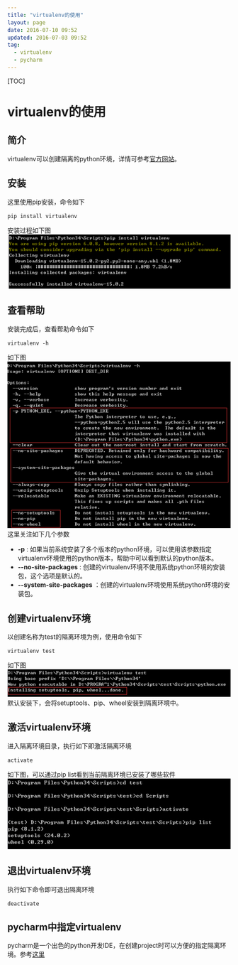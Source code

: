 ```yaml
---
title: "virtualenv的使用"
layout: page
date: 2016-07-10 09:52
updated: 2016-07-03 09:52
tag: 
  - virtualenv
  - pycharm
---
```


[TOC]

# virtualenv的使用 #

## 简介 ##
virtualenv可以创建隔离的python环境，详情可参考[官方网站](https://virtualenv.pypa.io/en/latest/index.html)。

## 安装 ##
这里使用pip安装，命令如下
```
pip install virtualenv
```
安装过程如下图
![83d27173-3d84-4ec3-9513-ea16b41dd365](https://raw.githubusercontent.com/wadou/wiki_pictures/master/83d27173-3d84-4ec3-9513-ea16b41dd365.png)

## 查看帮助 ##
安装完成后，查看帮助命令如下
```
virtualenv -h
```
如下图
![76536961-a9dc-467c-96d2-3bd0a525385c](https://raw.githubusercontent.com/wadou/wiki_pictures/master/76536961-a9dc-467c-96d2-3bd0a525385c.png)
这里关注如下几个参数
* **-p** : 如果当前系统安装了多个版本的python环境，可以使用该参数指定virtualenv环境使用的python版本，帮助中可以看到默认的python版本。
* **--no-site-packages** : 创建的virtualenv环境不使用系统python环境的安装包，这个选项是默认的。
* **--system-site-packages** ：创建的virtualenv环境使用系统python环境的安装包。




## 创建virtualenv环境 ##
以创建名称为test的隔离环境为例，使用命令如下
```
virtualenv test
```
如下图
![b00d2eda-cdfa-4e14-a3c8-7749bdddff49](https://raw.githubusercontent.com/wadou/wiki_pictures/master/b00d2eda-cdfa-4e14-a3c8-7749bdddff49.jpg)
默认安装下，会将setuptools、pip、wheel安装到隔离环境中。

## 激活virtualenv环境 ##
进入隔离环境目录，执行如下即激活隔离环境
```
activate
```
如下图，可以通过pip list看到当前隔离环境已安装了哪些软件
![48be61cc-a1ca-4f9e-a13f-262d253d6bf5](https://raw.githubusercontent.com/wadou/wiki_pictures/master/48be61cc-a1ca-4f9e-a13f-262d253d6bf5.jpg)

## 退出virtualenv环境 ##
执行如下命令即可退出隔离环境
```
deactivate
```

## pycharm中指定virtualenv ##
pycharm是一个出色的python开发IDE，在创建project时可以方便的指定隔离环境。参考[这里](https://wadou.github.io/wiki/Tool/pycharm.html#projectvirtualenv)